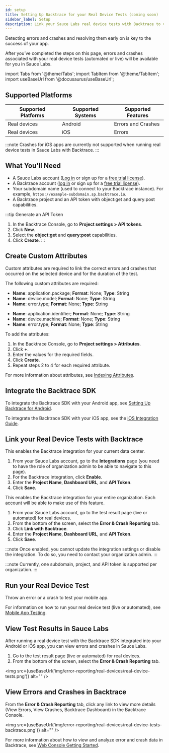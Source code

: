```yaml
---
id: setup
title: Setting Up Backtrace for your Real Device Tests (coming soon)
sidebar_label: Setup
description: Link your Sauce Labs real device tests with Backtrace to view errors and crashes.
---
```

Detecting errors and crashes and resolving them early on is key to the success of your app.

After you’ve completed the steps on this page, errors and crashes associated with your real device tests (automated or live) will be available for you in Sauce Labs.

import Tabs from '@theme/Tabs';
import TabItem from '@theme/TabItem';
import useBaseUrl from '@docusaurus/useBaseUrl';

## Supported Platforms
|Supported Platforms|Supported Systems|Supported Features|
|---------|---------|---------|
|Real devices|Android|Errors and Crashes|
|Real devices|iOS|Errors|

:::note
Crashes for iOS apps are currently not supported when running real device tests in Sauce Labs with Backtrace.
:::

## What You'll Need
* A Sauce Labs account ([Log in](https://accounts.saucelabs.com/am/XUI/#login/) or sign up for a [free trial license](https://saucelabs.com/sign-up)).
* A Backtrace account ([log in](https://backtrace.io/login) or sign up for a [free trial license](https://backtrace.io/sign-up)).
* Your subdomain name (used to connect to your Backtrace instance). For example, `https://example-subdomain.sp.backtrace.io`.
* A Backtrace project and an API token with object:get and query:post capabilities.

:::tip Generate an API Token
1. In the Backtrace Console, go to **Project settings > API tokens**.
1. Click **New**.
1. Select the **object:get** and **query:post** capabilities.
1. Click **Create**.
:::

## Create Custom Attributes
Custom attributes are required to link the correct errors and crashes that occurred on the selected device and for the duration of the test.

The following custom attributes are required:
<Tabs>
<TabItem value="android" label="Android">

- **Name**: application.package; **Format**: None; **Type**: String
- **Name**: device.model; **Format**: None; **Type**: String
- **Name**: error.type; **Format**: None; **Type**: String

</TabItem>
<TabItem value="ios" label="iOS">

- **Name**: application.identifier; **Format**: None; **Type**: String
- **Name**: device.machine; **Format**: None; **Type**: String
- **Name**: error.type; **Format**: None; **Type**: String

</TabItem>
</Tabs>

To add the attributes:
1. In the Backtrace Console, go to **Project settings > Attributes**.
1. Click **+**.
1. Enter the values for the required fields.
1. Click **Create**.
1. Repeat steps 2 to 4 for each required attribute.

For more information about attributes, see [Indexing Attributes](/error-reporting/project-setup/attributes/).

## Integrate the Backtrace SDK
<Tabs>
<TabItem value="android" label="Android">

To integrate the Backtrace SDK with your Android app, see [Setting Up Backtrace for Android](/error-reporting/platform-integrations/android/setup/).

</TabItem>
<TabItem value="ios" label="iOS">

To integrate the Backtrace SDK with your iOS app, see the [iOS Integration Guide](https://support.backtrace.io/hc/en-us/articles/360040104692-iOS-Integration-Guide).

</TabItem>
</Tabs>

## Link your Real Device Tests with Backtrace
<Tabs>
<TabItem value="admin" label="Sauce Labs Admin">

This enables the Backtrace integration for your current data center.

1. From your Sauce Labs account, go to the **Integrations** page (you need to have the role of organization admin to be able to navigate to this page).
1. For the Backtrace integration, click **Enable**.
1. Enter the **Project Name**, **Dashboard URL**, and **API Token**.
1. Click **Save**.

</TabItem>
<TabItem value="user" label="Sauce Labs User">

This enables the Backtrace integration for your entire organization. Each account will be able to make use of this feature.

1. From your Sauce Labs account, go to the test result page (live or automated) for real devices.
1. From the bottom of the screen, select the **Error & Crash Reporting** tab.
1. Click **Link with Backtrace**.
1. Enter the **Project Name**, **Dashboard URL**, and **API Token**.
1. Click **Save**.

:::note
Once enabled, you cannot update the integration settings or disable the integration. To do so, you need to contact your organization admin.
:::
</TabItem>
</Tabs>

:::note
Currently, one subdomain, project, and API token is supported per organization.
:::

## Run your Real Device Test
Throw an error or a crash to test your mobile app.

For information on how to run your real device test (live or automated), see [Mobile App Testing](/mobile-apps/).

## View Test Results in Sauce Labs
After running a real device test with the Backtrace SDK integrated into your Android or iOS app, you can view errors and crashes in Sauce Labs.

1. Go to the test result page (live or automated) for real devices.
1. From the bottom of the screen, select the **Error & Crash Reporting** tab.

<img src={useBaseUrl('img/error-reporting/real-devices/real-device-tests.png')} alt="" />


## View Errors and Crashes in Backtrace
From the **Error & Crash Reporting** tab, click any link to view more details (View Errors, View Crashes, Backtrace Dashboard) in the Backtrace Console.

<img src={useBaseUrl('img/error-reporting/real-devices/real-device-tests-backtrace.png')} alt="" />

For more information about how to view and analyze error and crash data in Backtrace, see [Web Console Getting Started](/error-reporting/web-console/getting-started/).
